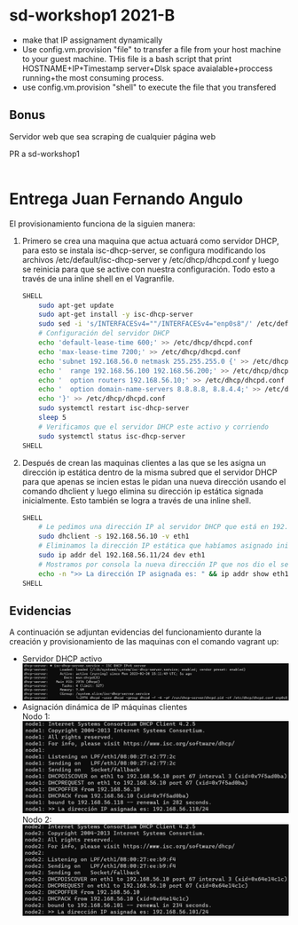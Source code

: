 # sd-workshop1 2021-B
- make that IP assignament dynamically  
- Use config.vm.provision "file" to transfer a file from your host machine to your guest machine. THis file is a bash script that print HOSTNAME+IP+Timestamp server+DIsk space avaialable+proccess running+the most consuming process.  
- use config.vm.provision "shell" to execute the file that you transfered  

## Bonus
Servidor web que sea scraping de cualquier página web

PR a sd-workshop1
<br>
<br>
# Entrega Juan Fernando Angulo
El provisionamiento funciona de la siguien manera:
1. Primero se crea una maquina que actua actuará como servidor DHCP, para esto se instala isc-dhcp-server, se configura modificando los archivos /etc/default/isc-dhcp-server y /etc/dhcp/dhcpd.conf y luego se reinicia para que se active con nuestra configuración. Todo esto a través de una inline shell en el Vagranfile.
    ```bash
    SHELL
        sudo apt-get update
        sudo apt-get install -y isc-dhcp-server
        sudo sed -i 's/INTERFACESv4=""/INTERFACESv4="enp0s8"/' /etc/default/isc-dhcp-server
        # Configuración del servidor DHCP
        echo 'default-lease-time 600;' >> /etc/dhcp/dhcpd.conf
        echo 'max-lease-time 7200;' >> /etc/dhcp/dhcpd.conf
        echo 'subnet 192.168.56.0 netmask 255.255.255.0 {' >> /etc/dhcp/dhcpd.conf
        echo '  range 192.168.56.100 192.168.56.200;' >> /etc/dhcp/dhcpd.conf
        echo '  option routers 192.168.56.10;' >> /etc/dhcp/dhcpd.conf
        echo '  option domain-name-servers 8.8.8.8, 8.8.4.4;' >> /etc/dhcp/dhcpd.conf
        echo '}' >> /etc/dhcp/dhcpd.conf
        sudo systemctl restart isc-dhcp-server
        sleep 5
        # Verificamos que el servidor DHCP este activo y corriendo
        sudo systemctl status isc-dhcp-server
    SHELL
    ```
2. Después de crean las maquinas clientes a las que se les asigna un dirección ip estática dentro de la misma subred que el servidor DHCP para que apenas se incien estas le pidan una nueva dirección usando el comando dhclient y luego elimina su dirección ip estática signada inicialmente. Esto también se logra a través de una inline shell.
    ```bash
    SHELL
        # Le pedimos una dirección IP al servidor DHCP que está en 192.168.56.10
        sudo dhclient -s 192.168.56.10 -v eth1
        # Eliminamos la dirección IP estática que habíamos asignado inicialmente
        sudo ip addr del 192.168.56.11/24 dev eth1
        # Mostramos por consola la nueva dirección IP que nos dio el servidor DHCP
        echo -n ">> La dirección IP asignada es: " && ip addr show eth1 | grep inet | grep -v inet6 | grep -oP 'inet .*? brd' | tr -d 'inet brd'
    SHELL
    ```
## Evidencias
A continuación se adjuntan evidencias del funcionamiento durante la creación y provisionamiento de las maquinas con el comando vagrant up:
- Servidor DHCP activo
![Servidor dhcp activo](https://github.com/Juanferas/sd-workshop1/blob/master/screenshots/dhcp-server_active.PNG "Servidor DHCP")
- Asignación dinámica de IP máquinas clientes  
Nodo 1:
![Servidor dhcp activo](https://github.com/Juanferas/sd-workshop1/blob/master/screenshots/assigned-ip_node1.PNG "Nodo 1")
Nodo 2:
![Servidor dhcp activo](https://github.com/Juanferas/sd-workshop1/blob/master/screenshots/assigned-ip_node2.PNG "Nodo 2")
